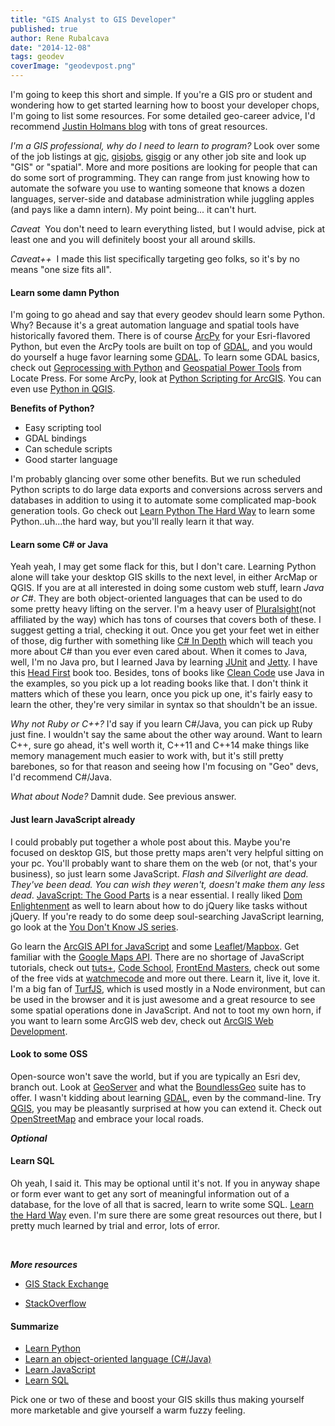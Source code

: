 ```yaml
---
title: "GIS Analyst to GIS Developer"
published: true
author: Rene Rubalcava
date: "2014-12-08"
tags: geodev
coverImage: "geodevpost.png"
---
```


I'm going to keep this short and simple. If you're a GIS pro or student and wondering how to get started learning how to boost your developer chops, I'm going to list some resources. For some detailed geo-career advice, I'd recommend [Justin Holmans blog](http://www.justinholman.com/2012/03/29/spatial-career-guide-5-key-skills-for-future-gis-software-developers/) with tons of great resources.

_I'm a GIS professional, why do I need to learn to program?_ Look over some of the job listings at [gjc](http://gjc.org/), [gisjobs](http://www.gisjobs.com/), [gisgig](http://gisgig.com/) or any other job site and look up "GIS" or "spatial". More and more positions are looking for people that can do some sort of programming. They can range from just knowing how to automate the sofware you use to wanting someone that knows a dozen languages, server-side and database administration while juggling apples (and pays like a damn intern). My point being... it can't hurt.

_Caveat_  You don't need to learn everything listed, but I would advise, pick at least one and you will definitely boost your all around skills.

_Caveat++_  I made this list specifically targeting geo folks, so it's by no means "one size fits all".

#### Learn some damn Python

I'm going to go ahead and say that every geodev should learn some Python. Why? Because it's a great automation language and spatial tools have historically favored them. There is of course [ArcPy](http://resources.arcgis.com/en/help/main/10.2/index.html#//000v000000v7000000) for your Esri-flavored Python, but even the ArcPy tools are built on top of [GDAL](https://pypi.python.org/pypi/GDAL/), and you would do yourself a huge favor learning some [GDAL](http://www.gdal.org/). To learn some GDAL basics, check out [Geprocessing with Python](http://www.manning.com/garrard/?a_aid=rrubalcava) and [Geospatial Power Tools](http://locatepress.com/gpt) from Locate Press. For some ArcPy, look at [Python Scripting for ArcGIS](http://smile.amazon.com/Python-Scripting-ArcGIS-Paul-Zandbergen/dp/1589482824/?tag=odoenet-20). You can even use [Python in QGIS](http://docs.qgis.org/testing/en/docs/pyqgis_developer_cookbook/intro.html).

**Benefits of Python?**

- Easy scripting tool
- GDAL bindings
- Can schedule scripts
- Good starter language

I'm probably glancing over some other benefits. But we run scheduled Python scripts to do large data exports and conversions across servers and databases in addition to using it to automate some complicated map-book generation tools. Go check out [Learn Python The Hard Way](http://learnpythonthehardway.org/) to learn some Python..uh...the hard way, but you'll really learn it that way.

#### Learn some C# or Java

Yeah yeah, I may get some flack for this, but I don't care. Learning Python alone will take your desktop GIS skills to the next level, in either ArcMap or QGIS. If you are at all interested in doing some custom web stuff, learn _Java or C#_. They are both object-oriented languages that can be used to do some pretty heavy lifting on the server. I'm a heavy user of [Pluralsight](http://www.pluralsight.com/)(not affiliated by the way) which has tons of courses that covers both of these. I suggest getting a trial, checking it out. Once you get your feet wet in either of those, dig further with something like [C# In Depth](http://www.manning.com/skeet3/) which will teach you more about C# than you ever even cared about. When it comes to Java, well, I'm no Java pro, but I learned Java by learning [JUnit](https://code.google.com/p/t2framework/wiki/JUnitQuickTutorial) and [Jetty](http://devblog.virtage.com/2013/02/hello-world-with-jetty-maven-eclipse-wtp-tutorial/). I have this [Head First](http://smile.amazon.com/Head-First-Java-Kathy-Sierra/dp/0596009208/?tag=odoenet-20) book too. Besides, tons of books like [Clean Code](http://smile.amazon.com/Clean-Code-Handbook-Software-Craftsmanship/dp/0132350882/?tag=odoenet-20) use Java in the examples, so you pick up a lot reading books like that. I don't think it matters which of these you learn, once you pick up one, it's fairly easy to learn the other, they're very similar in syntax so that shouldn't be an issue.

_Why not Ruby or C++?_ I'd say if you learn C#/Java, you can pick up Ruby just fine. I wouldn't say the same about the other way around. Want to learn C++, sure go ahead, it's well worth it, C++11 and C++14 make things like memory management much easier to work with, but it's still pretty barebones, so for that reason and seeing how I'm focusing on "Geo" devs, I'd recommend C#/Java.

_What about Node?_ Damnit dude. See previous answer.

#### Just learn JavaScript already

I could probably put together a whole post about this. Maybe you're focused on desktop GIS, but those pretty maps aren't very helpful sitting on your pc. You'll probably want to share them on the web (or not, that's your business), so just learn some JavaScript. _Flash and Silverlight are dead. They've been dead. You can wish they weren't, doesn't make them any less dead_. [JavaScript: The Good Parts](http://shop.oreilly.com/product/9780596517748.do) is a near essential. I really liked [Dom Enlightenment](http://shop.oreilly.com/product/0636920027690.do) as well to learn about how to do jQuery like tasks without jQuery. If you're ready to do some deep soul-searching JavaScript learning, go look at the [You Don't Know JS series](https://github.com/getify/You-Dont-Know-JS).

Go learn the [ArcGIS API for JavaScript](https://developers.arcgis.com/javascript/) and some [Leaflet](http://leafletjs.com/)/[Mapbox](https://www.mapbox.com/). Get familiar with the [Google Maps API](https://developers.google.com/maps/). There are no shortage of JavaScript tutorials, check out [tuts+](http://tutsplus.com/), [Code School](https://www.codeschool.com/), [FrontEnd Masters](https://frontendmasters.com/), check out some of the free vids at [watchmecode](https://sub.watchmecode.net/) and more out there. Learn it, live it, love it. I'm a big fan of [TurfJS](http://turfjs.org/), which is used mostly in a Node environment, but can be used in the browser and it is just awesome and a great resource to see some spatial operations done in JavaScript. And not to toot my own horn, if you want to learn some ArcGIS web dev, check out [ArcGIS Web Development](http://www.manning.com/rubalcava/?a_aid=rrubalcava).

#### Look to some OSS

Open-source won't save the world, but if you are typically an Esri dev, branch out. Look at [GeoServer](http://geoserver.org/) and what the [BoundlessGeo](http://boundlessgeo.com/) suite has to offer. I wasn't kidding about learning [GDAL](http://opengeoportal.org/software/resources/gdal-and-open-source-geoprocessing-tutorials/), even by the command-line. Try [QGIS](http://www.qgis.org/en/site/), you may be pleasantly surprised at how you can extend it. Check out [OpenStreetMap](http://www.openstreetmap.org/) and embrace your local roads.

**_Optional_**

#### Learn SQL

Oh yeah, I said it. This may be optional until it's not. If you in anyway shape or form ever want to get any sort of meaningful information out of a database, for the love of all that is sacred, learn to write some SQL. [Learn the Hard Way](http://sql.learncodethehardway.org/book/) even. I'm sure there are some great resources out there, but I pretty much learned by trial and error, lots of error.

 

**_More resources_**

- [GIS Stack Exchange](http://gis.stackexchange.com/)
    
- [StackOverflow](http://stackoverflow.com/)
    

#### Summarize

- [Learn Python](http://learnpythonthehardway.org/)
- [Learn an object-oriented language (C#/Java)](http://www.pluralsight.com/)
- [Learn JavaScript](https://frontendmasters.com/)
- [Learn SQL](https://blog.udemy.com/beginners-guide-to-sql/)

Pick one or two of these and boost your GIS skills thus making yourself more marketable and give yourself a warm fuzzy feeling.
